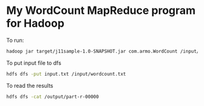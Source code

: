 # My WordCount MapReduce program for Hadoop

To run:
```sh
hadoop jar target/j11sample-1.0-SNAPSHOT.jar com.armo.WordCount /input/wordcount.txt /output
```

To put input file to dfs
```sh
hdfs dfs -put input.txt /input/wordcount.txt
```

To read the results
```sh
hdfs dfs -cat /output/part-r-00000
```